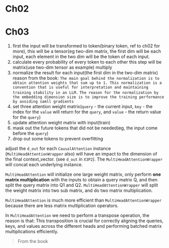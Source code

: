 # Ch02
# Ch03
1. first the input will be transformed to token(binary token, ref to ch02 for more),
  this will be a tensor(eg two-dim matrix, the first dim will be each input, each element in the two dim
  will be the token of each input.
2. calculate every probability of every token to each other
  this step will be matrix(use two-dim tensor as example) multiply
3. normalize the result for each input(the first dim in the two-dim matrix)
   reason from the book:
  `The main goal behind the normalization is to obtain attention weights that sum up to 1. This normalization is a convention that is useful for interpretation and maintaining training stability in an LLM.`
  `The reason for the normalization by the embedding dimension size is to improve the training performance by avoiding samll gradients`
4. set three attention weight matrix(`query` - the current input, `key` - the index for the `value` will return for the `query`, and `value` - the return value for the `query`)
5. update attention weight matrix with input(train)
6. mask out the future tokens that did not be needed(eg, the input come before the `query`)
7. drop out some tokens to prevent overfitting


adjust the `d_out` for each `CausalAttention` instance (`MultiHeadAttentionWrapper` also) will have
an impact to the dimension of the final context_vector. (see `d_out` in `X3P2`).
The `MultiHeadAttentionWrapper` will concat each underlying instance.

`MultiHeadAttention` will initialize one large weight matrix, only perform **one matrix multiplication** with the inputs
to obtain a query matrix Q, and then split the query matrix into Q1 and Q2.
`MultiHeadAttentionWrapper` will split the weight matrix into two sub matrix, and do two matrix multiplication.

`MultiHeadAttention` is much more efficient than `MultiHeadAttentionWrapper` because there are less matrix multiplication operators.

In `MultiHeadAttention` we need to perform a transpose operation, the reason is that: 
This transposition is crucial for correctly aligning the queries, keys, and values across the different heads and 
performing batched matrix multiplications efficiently.
> From the book